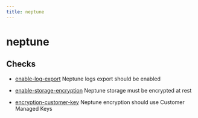 ```yaml
---
title: neptune
---
```


# neptune

## Checks


- [enable-log-export](enable-log-export) Neptune logs export should be enabled

- [enable-storage-encryption](enable-storage-encryption) Neptune storage must be encrypted at rest

- [encryption-customer-key](encryption-customer-key) Neptune encryption should use Customer Managed Keys




